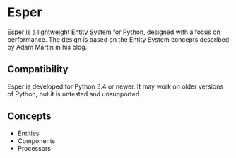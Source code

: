 Esper
=====
Esper is a lightweight Entity System for Python, designed with a focus
on performance. The design is based on the Entity System concepts
described by Adam Martin in his blog.


Compatibility
-------------
Esper is developed for Python 3.4 or newer. It may work on older versions
of Python, but it is untested and unsupported.


Concepts
--------
* Entities
* Components
* Processors